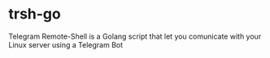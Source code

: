 # trsh-go
Telegram Remote-Shell is a Golang script that let you comunicate with your Linux server using a Telegram Bot
